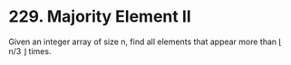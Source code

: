 # 229. Majority Element II

Given an integer array of size n, find all elements that appear more than ⌊ n/3 ⌋ times.
